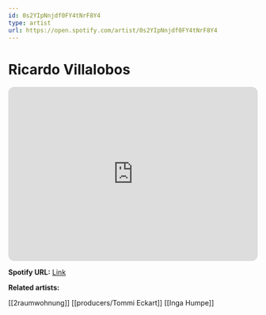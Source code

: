 ```yaml
---
id: 0s2YIpNnjdf0FY4tNrF8Y4
type: artist
url: https://open.spotify.com/artist/0s2YIpNnjdf0FY4tNrF8Y4
---
```

# Ricardo Villalobos

<iframe style="border-radius:12px" src="https://open.spotify.com/embed/artist/0s2YIpNnjdf0FY4tNrF8Y4" width="100%" height="352" frameBorder="0" allowfullscreen="" allow="autoplay; clipboard-write; encrypted-media; fullscreen; picture-in-picture" loading="lazy"></iframe>

**Spotify URL:** [Link](https://open.spotify.com/artist/0s2YIpNnjdf0FY4tNrF8Y4)

**Related artists:**

[[2raumwohnung]]
[[producers/Tommi Eckart]]
[[Inga Humpe]]
